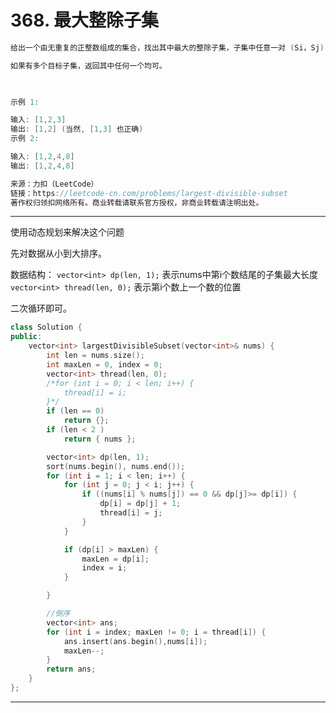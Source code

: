 # 368. 最大整除子集

```c++
给出一个由无重复的正整数组成的集合，找出其中最大的整除子集，子集中任意一对 (Si，Sj) 都要满足：Si % Sj = 0 或 Sj % Si = 0。

如果有多个目标子集，返回其中任何一个均可。

 

示例 1:

输入: [1,2,3]
输出: [1,2] (当然, [1,3] 也正确)
示例 2:

输入: [1,2,4,8]
输出: [1,2,4,8]

来源：力扣（LeetCode）
链接：https://leetcode-cn.com/problems/largest-divisible-subset
著作权归领扣网络所有。商业转载请联系官方授权，非商业转载请注明出处。
```

---

使用动态规划来解决这个问题

先对数据从小到大排序。

数据结构： `vector<int> dp(len, 1);` 表示nums中第i个数结尾的子集最大长度  
`vector<int> thread(len, 0);` 表示第i个数上一个数的位置

二次循环即可。

```c++
class Solution {
public:
	vector<int> largestDivisibleSubset(vector<int>& nums) {
		int len = nums.size();
		int maxLen = 0, index = 0;
		vector<int> thread(len, 0);
		/*for (int i = 0; i < len; i++) {
			thread[i] = i;
		}*/
		if (len == 0)
			return {};
		if (len < 2 )
			return { nums };

		vector<int> dp(len, 1);
		sort(nums.begin(), nums.end());
		for (int i = 1; i < len; i++) {
			for (int j = 0; j < i; j++) {
				if ((nums[i] % nums[j]) == 0 && dp[j]>= dp[i]) {
					dp[i] = dp[j] + 1;
					thread[i] = j;
				}
			}

			if (dp[i] > maxLen) {
				maxLen = dp[i];
				index = i;
			}

		}

		//倒序
		vector<int> ans;
		for (int i = index; maxLen != 0; i = thread[i]) {
			ans.insert(ans.begin(),nums[i]);
			maxLen--;
		}
		return ans;
	}
};
```

---



